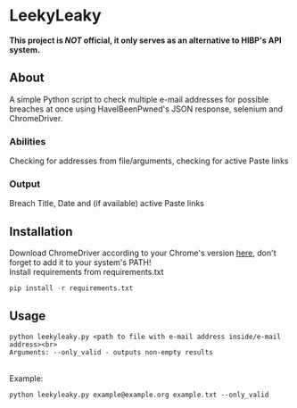 # LeekyLeaky
**This project is _NOT_ official, it only serves as an alternative to HIBP's API system.**
## About
A simple Python script to check multiple e-mail addresses for possible breaches at once using HaveIBeenPwned's JSON response, selenium and ChromeDriver.
### Abilities 
Checking for addresses from file/arguments, checking for active Paste links
### Output
Breach Title, Date and (if available) active Paste links
## Installation
Download ChromeDriver according to your Chrome's version [here](https://chromedriver.storage.googleapis.com/index.html), don't forget to add it to your system's PATH!<br>
Install requirements from requirements.txt<br>
```python
pip install -r requirements.txt
```
## Usage
```shell
python leekyleaky.py <path to file with e-mail address inside/e-mail address><br>
Arguments: --only_valid - outputs non-empty results
```
<br>Example:<br>
```shell
python leekyleaky.py example@example.org example.txt --only_valid
```




